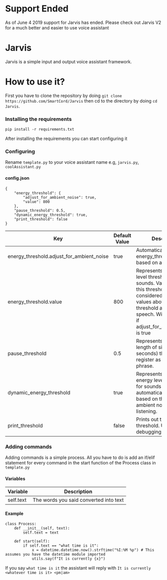 # Support Ended
As of June 4 2019 support for Jarvis has ended. Please check out Jarvis V2 for a much better and easier to use voice assistant

# Jarvis
Jarvis is a simple input and output voice assistant framework.

# How to use it?
First you have to clone the repository by doing `git clone https://github.com/SmartCord/Jarvis` then cd to the directory by doing `cd Jarvis`.

### Installing the requirements
```
pip install -r requirements.txt
```
After installing the requirements you can start configuring it
### Configuring
Rename `template.py` to your voice assistant name e.g, `jarvis.py`, `coolAssistant.py`

#### config.json
```
{
    "energy_threshold": {
        "adjust_for_ambient_noise": true,
        "value": 800
    },
    "pause_threshold": 0.5,
    "dynamic_energy_threshold": true,
    "print_threshold": false
}

```
|Key  |Default Value  |Description    |
|--|--|-- |
| energy_threshold.adjust_for_ambient_noise |true  | Automatically adjust energy_threshold value based on ambient noise.  |
| energy_threshold.value |800  | Represents the energy level threshold for sounds. Values below this threshold are considered silence, and values above this threshold are considered speech. Will be ignored if adjust_for_ambient_noise is true |
| pause_threshold |0.5  | Represents the minimum length of silence (in seconds) that will register as the end of a phrase.|
| dynamic_energy_threshold |true  | Represents whether the energy level threshold for sounds should be automatically adjusted based on the currently ambient noise level while listening.|
| print_threshold |false  | Prints out the current threshold. Useful for debugging |

### Adding commands
Adding commands is a simple process. All you have to do is add an if/elif statement for every command in the start function of the Process class in `template.py`

#### Variables
|Variable|Description  |
|--|--|
| self.text |The words you said converted into text  |


#### Example
```
class Process:
    def __init__(self, text):
        self.text = text

    def start(self):
        if self.text == "what time is it":
            x = datetime.datetime.now().strftime("%I:%M %p") # This assumes you have the datetime module imported
            utils.say(f"It is currently {x}")
```
If you say `what time is it` the assistant will reply with `It is currently <whatever time is it> <pm|am>`
